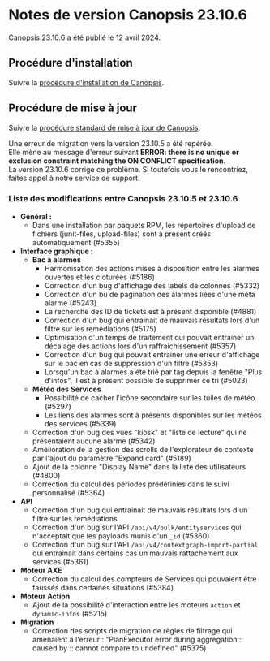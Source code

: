 # Notes de version Canopsis 23.10.6

Canopsis 23.10.6 a été publié le 12 avril 2024.

## Procédure d'installation

Suivre la [procédure d'installation de Canopsis](../guide-administration/installation/index.md).

## Procédure de mise à jour

Suivre la [procédure standard de mise à jour de Canopsis](../guide-administration/mise-a-jour/index.md).

Une erreur de migration vers la version 23.10.5 a été repérée.  
Elle mène au message d'erreur suivant **ERROR: there is no unique or exclusion constraint matching the ON CONFLICT specification**.  
La version 23.10.6 corrige ce problème. Si toutefois vous le rencontriez, faites appel à notre service de support.  

### Liste des modifications entre Canopsis 23.10.5 et 23.10.6

*  **Général :**
    * Dans une installation par paquets RPM, les répertoires d'upload de fichiers (junit-files, upload-files) sont à présent créés automatiquement (#5355)
*  **Interface graphique :**
    * **Bac à alarmes**
        * Harmonisation des actions mises à disposition entre les alarmes ouvertes et les cloturées (#5186)
        * Correction d'un bug d'affichage des labels de colonnes (#5332)
        * Correction d'un bu de pagination des alarmes liées d'une méta alarme (#5243)
        * La recherche des ID de tickets est à présent disponible (#4881)
        * Correction d'un bug qui entrainait de mauvais résultats lors d'un filtre sur les remédiations (#5175)
        * Optimisation d'un temps de traitement qui pouvait entrainer un décalage des actions lors d'un raffraichissement (#5357)
        * Correction d'un bug qui pouvait entrainer une erreur d'affichage sur le bac en cas de suppression d'un filtre (#5353)
        * Lorsqu'un bac à alarmes a été trié par tag depuis la fenêtre "Plus d'infos", il est à présent possible de supprimer ce tri (#5023)
    * **Météo des Services**
        * Possibilité de cacher l'icône secondaire sur les tuiles de météo (#5297)
        * Les liens des alarmes sont à présents disponibles sur les météos des services (#5339)
    * Correction d'un bug des vues "kiosk" et "liste de lecture" qui ne présentaient aucune alarme (#5342)
    * Amélioration de la gestion des scrolls de l'explorateur de contexte par l'ajout du paramètre "Expand card" (#5189)
    * Ajout de la colonne "Display Name" dans la liste des utilisateurs (#4800)
    * Correction du calcul des périodes prédéfinies dans le suivi personnalisé (#5364)
*  **API**
    * Correction d'un bug qui entrainait de mauvais résultats lors d'un filtre sur les remédiations
    * Correction d'un bug sur l'API `/api/v4/bulk/entityservices` qui n'acceptait que les payloads munis d'un `_id` (#5360)
    * Correction d'un bug sur l'API `/api/v4/contextgraph-import-partial` qui entrainait dans certains cas un mauvais rattachement aux services (#5361)
*  **Moteur AXE**
    * Correction du calcul des compteurs de Services qui pouvaient être faussés dans certaines situations (#5384)
*  **Moteur Action**
    * Ajout de la possibilité d'interaction entre les moteurs `action` et `dynamic-infos` (#5215)
*  **Migration**
    * Correction des scripts de migration de règles de filtrage qui amenaient à l'erreur : "PlanExecutor error during aggregation :: caused by :: cannot compare to undefined" (#5375)

